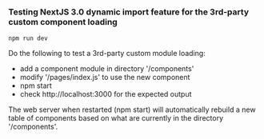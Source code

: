 ### Testing NextJS 3.0 dynamic import feature for the 3rd-party custom component loading

```
npm run dev
```

Do the following to test a 3rd-party custom module loading:
- add a component module in directory '/components'
- modify '/pages/index.js' to use the new component
- npm start
- check http://localhost:3000 for the expected output

The web server when restarted (npm start) will automatically rebuild a new table of components based on what are currently in the directory '/components'.